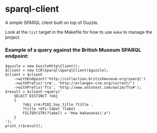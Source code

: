 # sparql-client

A simple SPARQL client built on top of Guzzle.

Look at the `list` target in the Makefile for how to use `make` to manage the project.

### Example of a query against the British Museum SPARQL endpoint:

```
$guzzle = new GuzzleHttp\Client();
$client = new CCR\Sparql\SparqlClient($guzzle);
$client = $client
    ->withEndpoint('http://collection.britishmuseum.org/sparql')
    ->withPrefix('crm', 'http://erlangen-crm.org/current/')
    ->withPrefix('fts', 'http://www.ontotext.com/owlim/fts#');
$result = $client->query('
    SELECT DISTINCT ?obj
    {
        ?obj crm:P102_has_title ?title .
        ?title rdfs:label ?label .
        FILTER(STR(?label) = "Hoa Hakananai\'a")
    }
');
print_r($result);
```
